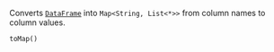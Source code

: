 [//]: # (title: toMap)

Converts [`DataFrame`](DataFrame.md) into `Map<String, List<*>>` from column names to column values.

```
toMap()
```
